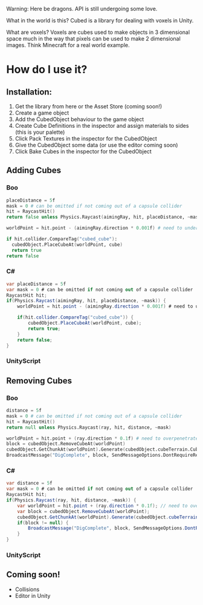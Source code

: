 Warning: Here be dragons. API is still undergoing some love.

What in the world is this? Cubed is a library for dealing with voxels in Unity.

What are voxels? Voxels are cubes used to make objects in 3 dimensional space much in the way that pixels can be used to make 2 dimensional images. Think Minecraft for a real world example.

How do I use it? 
================

Installation:
-------------

1. Get the library from here or the Asset Store (coming soon!) 
2. Create a game object
3. Add the CubedObject behaviour to the game object 
4. Create Cube Definitions in the inspector and assign materials to sides (this is your palette)
5. Click Pack Textures in the inspector for the CubedObject
6. Give the CubedObject some data (or use the editor coming soon) 
7. Click Bake Cubes in the inspector for the CubedObject

Adding Cubes
------------
### Boo
```boo
placeDistance = 5f
mask = 0 # can be omitted if not coming out of a capsule collider
hit = RaycastHit()
return false unless Physics.Raycast(aimingRay, hit, placeDistance, ~mask)

worldPoint = hit.point - (aimingRay.direction * 0.001f) # need to underpenetrate a little

if hit.collider.CompareTag("cubed_cube"):
  cubedObject.PlaceCubeAt(worldPoint, cube)      
  return true
return false
```
### C\# ###
```csharp
var placeDistance = 5f
var mask = 0 # can be omitted if not coming out of a capsule collider
RaycastHit hit;
if(Physics.Raycast(aimingRay, hit, placeDistance, ~mask)) {
    worldPoint = hit.point - (aimingRay.direction * 0.001f) # need to underpenetrate a little

    if(hit.collider.CompareTag("cubed_cube")) {
        cubedObject.PlaceCubeAt(worldPoint, cube);
        return true;
    }
    return false;
}
```
### UnityScript

Removing Cubes
--------------
### Boo
```boo
distance = 5f
mask = 0 # can be omitted if not coming out of a capsule collider
hit = RaycastHit()
return null unless Physics.Raycast(ray, hit, distance, ~mask)

worldPoint = hit.point + (ray.direction * 0.1f) # need to overpenetrate a little
block = cubedObject.RemoveCubeAt(worldPoint)
cubedObject.GetChunkAt(worldPoint).Generate(cubedObject.cubeTerrain.Cubes)
BroadcastMessage("DigComplete", block, SendMessageOptions.DontRequireReceiver) unless block == null
```

### C\# ###
```csharp
var distance = 5f
var mask = 0 # can be omitted if not coming out of a capsule collider
RaycastHit hit;
if(Physics.Raycast(ray, hit, distance, ~mask)) {
    var worldPoint = hit.point + (ray.direction * 0.1f); // need to overpenetrate a little
    var block = cubedObject.RemoveCubeAt(worldPoint);
    cubedObject.GetChunkAt(worldPoint).Generate(cubedObject.cubeTerrain.Cubes);
    if(block != null) {
        BroadcastMessage("DigComplete", block, SendMessageOptions.DontRequireReceiver);
    }
}
```
### UnityScript

Coming soon!
------------
* Collisions
* Editor in Unity

